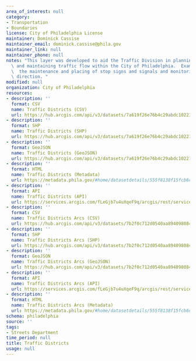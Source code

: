 ```yaml
---
area_of_interest: null
category:
- Transportation
- Boundaries
license: City of Philadelphia License
maintainer: Dominick Cassise
maintainer_email: dominick.cassise@phila.gov
maintainer_link: null
maintainer_phone: null
notes: "This layer was developed to aid the Traffic Division in planning, organizing,\
  \ and maintaining traffic flow within the City of Philadelphia.  Examples include:\
  \  the maintenance and placing of stop signs and signals and monitoring street travel\
  \ direction. "
modified: null
organization: City of Philadelphia
resources:
- description: ''
  format: CSV
  name: Traffic Districts (CSV)
  url: https://hub.arcgis.com/api/v3/datasets/7a619f26e76b4c29abdc102219b6e7b0_0/downloads/data?format=csv&spatialRefId=2272&where=1%3D1
- description: ''
  format: SHP
  name: Traffic Districts (SHP)
  url: https://hub.arcgis.com/api/v3/datasets/7a619f26e76b4c29abdc102219b6e7b0_0/downloads/data?format=shp&spatialRefId=2272&where=1%3D1
- description: ''
  format: GeoJSON
  name: Traffic Districts (GeoJSON)
  url: https://hub.arcgis.com/api/v3/datasets/7a619f26e76b4c29abdc102219b6e7b0_0/downloads/data?format=geojson&spatialRefId=4326&where=1%3D1
- description: ''
  format: HTML
  name: Traffic Districts (Metadata)
  url: https://metadata.phila.gov/#home/datasetdetails/555f8138f15fcb6c6ed44147/representationdetails/5571b1c8e4fb1d91393c21a7/
- description: ''
  format: API
  name: Traffic Districts (API)
  url: https://services.arcgis.com/fLeGjb7u4uXqeF9q/arcgis/rest/services/Traffic_Districts/FeatureServer/0/query?outFields=*&where=1%3D1
- description: ''
  format: CSV
  name: Traffic Districts Arcs (CSV)
  url: https://hub.arcgis.com/api/v3/datasets/7b2f0c712d0540aa894098084d050d5c_0/downloads/data?format=csv&spatialRefId=4326&where=1%3D1
- description: ''
  format: SHP
  name: Traffic Districts Arcs (SHP)
  url: https://hub.arcgis.com/api/v3/datasets/7b2f0c712d0540aa894098084d050d5c_0/downloads/data?format=shp&spatialRefId=4326&where=1%3D1
- description: ''
  format: GeoJSON
  name: Traffic Districts Arcs (GeoJSON)
  url: https://hub.arcgis.com/api/v3/datasets/7b2f0c712d0540aa894098084d050d5c_0/downloads/data?format=geojson&spatialRefId=4326&where=1%3D1
- description: ''
  format: API
  name: Traffic Districts Arcs (API)
  url: https://services.arcgis.com/fLeGjb7u4uXqeF9q/arcgis/rest/services/Traffic_Districts_arc/FeatureServer/0/query?outFields=*&where=1%3D1
- description: ''
  format: HTML
  name: Traffic Districts Arcs (Metadata)
  url: https://metadata.phila.gov/#home/datasetdetails/555f8138f15fcb6c6ed44147/representationdetails/5571b1c8e4fb1d91393c21aa/
schema: philadelphia
source: ''
tags:
- Streets Department
time_period: null
title: Traffic Districts
usage: null
---
```

